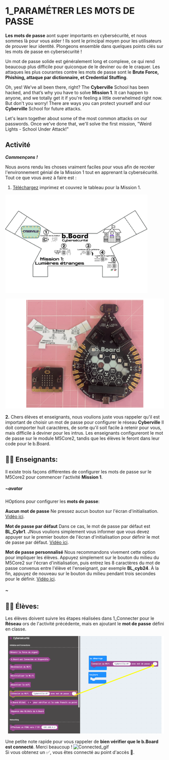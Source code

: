 #  1_PARAMÉTRER LES MOTS DE PASSE

__Les mots de passe__ aont super importants en cybersécurité, et nous sommes là pour vous aider ! Ils sont le principal moyen pour les utilisateurs de prouver leur identité. Plongeons ensemble dans quelques points clés sur les mots de passe en cybersécurité !

Un mot de passe solide est généralement long et complexe, ce qui rend beaucoup plus difficile pour quiconque de le deviner ou de le craquer.
Les attaques les plus courantes contre les mots de passe sont le __Brute Force, Phishing, attaque par dictionnaire, et Credential Stuffing__.

Oh, yes! We’ve all been there, right? The __Cyberville__ School has been hacked, and that’s why you have to solve __Mission 1__. It can happen to anyone, and we totally get it if you're feeling a little overwhelmed right now. But don't you worry! There are ways you can protect yourself and our __Cyberville__ School for future attacks.

Let's learn together about some of the most common attacks on our passwords. Once we've done that, we'll solve the first mission, "Weird Lights - School Under Attack!"

## Activité
__*Commençons !*__   

Nous avons rendu les choses vraiment faciles pour vous afin de recréer l'environnement génial de la Mission 1 tout en apprenant la cybersécurité. Tout ce que vous avez à faire est :

1. [Téléchargez](https://drive.google.com/file/d/1_fXmyTNoOw7JL6FCk-dG9a8zdw1fBH8T/view?usp=sharing) imprimez et couvrez le tableau pour la Mission 1.

<img src="https://github.com/Brilliant-Labs/code.bl/blob/code_alpha/packaged/docs/static/mb/projects/bboard-tutorials-cyberville/Passwords/1_Setting_Pws/M1_Cover-FR.png?raw=true" alt="M1_Cover" title="Couverture pour la Mission 1." width="450" />

![Couverture](https://github.com/Brilliant-Labs/code.bl/blob/code_alpha/packaged/docs/static/mb/projects/bboard-tutorials-cyberville/Passwords/1_Setting_Pws/Cover_Gif_M1.gif?raw=true "Couverture pour la M1.")



__2.__ Chers élèves et enseignants, nous voulions juste vous rappeler qu'il est important de choisir un mot de passe pour configurer le réseau __Cyberville__ Il doit comporter huit caractères, de sorte qu'il soit facile à retenir pour vous, mais difficile à deviner pour les intrus.
Les enseignants configureront le mot de passe sur le module M5Core2, tandis que les élèves le feront dans leur code pour le b.Board.


## 🧑‍🏫 __Enseignants:__

Il existe trois façons différentes de configurer les mots de passe sur le M5Core2 pour commencer l'activité __Mission 1__. 

##### ~avatar
HOptions pour configurer les __mots de passe__:

__Aucun mot de passe__ Ne pressez aucun bouton sur l'écran d'initialisation. [Vidéo ici](https://www.canva.com/design/DAGJhwOPNfA/C7i4j-8NuAyaVB4WW4ZQLg/watch?utm_content=DAGJhwOPNfA&utm_campaign=designshare&utm_medium=link&utm_source=editor). 

__Mot de passe par défaut__ Dans ce cas, le mot de passe par défaut est __BL_Cybr1__. JNous voulions simplement vous informer que vous devez appuyer sur le premier bouton de l'écran d'initialisation pour définir le mot de passe par défaut. [Vidéo ici](https://www.canva.com/design/DAGJh3x2cWc/WLy_dI8ckApegcX8nVluYw/watch?utm_content=DAGJh3x2cWc&utm_campaign=designshare&utm_medium=link&utm_source=editor). 

__Mot de passe personnalisé__ Nous recommandons vivement cette option pour impliquer les élèves. Appuyez simplement sur le bouton du milieu du M5Core2 sur l'écran d'initialisation, puis entrez les 8 caractères du mot de passe convenus entre l'élève et l'enseignant, par exemple __BL_cyb24__.  À la fin, appuyez de nouveau sur le bouton du milieu pendant trois secondes pour le définir. [Vidéo ici](https://www.canva.com/design/DAGJhzixXtc/zuFnnSe0t3ZZR298o1uEjg/watch?utm_content=DAGJhzixXtc&utm_campaign=designshare&utm_medium=link&utm_source=editor). 
##### ~


## 🧑‍🎓 __Élèves:__

Les élèves doivent suivre les étapes réalisées dans 1_Connecter pour le __Réseau__ ors de l'activité précédente, mais en ajoutant le __mot de passe__ défini en classe.

![Set_Psw](https://github.com/Brilliant-Labs/code.bl/blob/code_alpha/packaged/docs/static/mb/projects/bboard-tutorials-cyberville/Passwords/1_Setting_Pws/SetPsw_FR.png?raw=true "Définir le mot de passe sur le b.Board.")

Une petite note rapide pour vous rappeler de __bien vérifier que le b.Board est connecté__. Merci beaucoup !
<img src="https://github.com/Brilliant-Labs/code.bl/blob/code_alpha/packaged/docs/static/mb/projects/bboard-tutorials-cyberville/Networking/1_Connecting/Connected_gif.gif?raw=true" alt="Connected_gif" title="Connected_gif" width="300" />  
Si vous obtenez un ✅, vous êtes connecté au point d'accès 📳.